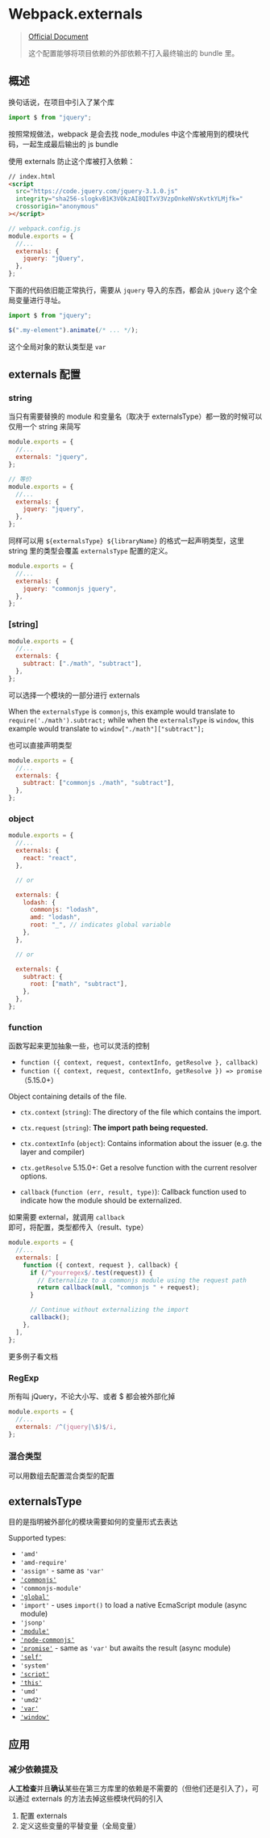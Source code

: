 # Webpack.externals

> [Official Document](https://webpack.js.org/configuration/externals/)
>
> 这个配置能够将项目依赖的外部依赖不打入最终输出的 bundle 里。

## 概述

换句话说，在项目中引入了某个库

```typescript
import $ from "jquery";
```

按照常规做法，webpack 是会去找 node_modules 中这个库被用到的模块代码，一起生成最后输出的 js bundle

使用 externals 防止这个库被打入依赖：

```html
// index.html
<script
  src="https://code.jquery.com/jquery-3.1.0.js"
  integrity="sha256-slogkvB1K3VOkzAI8QITxV3VzpOnkeNVsKvtkYLMjfk="
  crossorigin="anonymous"
></script>
```

```javascript
// webpack.config.js
module.exports = {
  //...
  externals: {
    jquery: "jQuery",
  },
};
```

下面的代码依旧能正常执行，需要从 `jquery` 导入的东西，都会从 `jQuery` 这个全局变量进行寻址。

```javascript
import $ from "jquery";

$(".my-element").animate(/* ... */);
```

这个全局对象的默认类型是 `var`

## externals 配置

### string

当只有需要替换的 module 和变量名（取决于 externalsType）都一致的时候可以仅用一个 string 来简写

```javascript
module.exports = {
  //...
  externals: "jquery",
};

// 等价
module.exports = {
  //...
  externals: {
    jquery: "jquery",
  },
};
```

同样可以用 `${externalsType} ${libraryName}` 的格式一起声明类型，这里 string 里的类型会覆盖 `externalsType` 配置的定义。

```javascript
module.exports = {
  //...
  externals: {
    jquery: "commonjs jquery",
  },
};
```

### [string]

```javascript
module.exports = {
  //...
  externals: {
    subtract: ["./math", "subtract"],
  },
};
```

可以选择一个模块的一部分进行 externals

When the `externalsType` is `commonjs`, this example would translate to `require('./math').subtract;` while when the `externalsType` is `window`, this example would translate to `window["./math"]["subtract"];`

也可以直接声明类型

```javascript
module.exports = {
  //...
  externals: {
    subtract: ["commonjs ./math", "subtract"],
  },
};
```

### object

```javascript
module.exports = {
  //...
  externals: {
    react: "react",
  },

  // or

  externals: {
    lodash: {
      commonjs: "lodash",
      amd: "lodash",
      root: "_", // indicates global variable
    },
  },

  // or

  externals: {
    subtract: {
      root: ["math", "subtract"],
    },
  },
};
```

### function

函数写起来更加抽象一些，也可以灵活的控制

- `function ({ context, request, contextInfo, getResolve }, callback)`
- `function ({ context, request, contextInfo, getResolve }) => promise` （5.15.0+）

Object containing details of the file.

- `ctx.context` (`string`): The directory of the file which contains the import.
- `ctx.request` (`string`): **The import path being requested.**
- `ctx.contextInfo` (`object`): Contains information about the issuer (e.g. the layer and compiler)
- `ctx.getResolve` 5.15.0+: Get a resolve function with the current resolver options.

- `callback` (`function (err, result, type)`): Callback function used to indicate how the module should be externalized.

如果需要 external，就调用 `callback` 即可，将配置，类型都传入（result、type）

```javascript
module.exports = {
  //...
  externals: [
    function ({ context, request }, callback) {
      if (/^yourregex$/.test(request)) {
        // Externalize to a commonjs module using the request path
        return callback(null, "commonjs " + request);
      }

      // Continue without externalizing the import
      callback();
    },
  ],
};
```

更多例子看文档

### RegExp

所有叫 jQuery，不论大小写、或者 \$ 都会被外部化掉

```javascript
module.exports = {
  //...
  externals: /^(jquery|\$)$/i,
};
```

### 混合类型

可以用数组去配置混合类型的配置

## externalsType

目的是指明被外部化的模块需要如何的变量形式去表达

Supported types:

- `'amd'`
- `'amd-require'`
- `'assign'` - same as `'var'`
- [`'commonjs'`](https://webpack.js.org/configuration/externals/#externalstypecommonjs)
- `'commonjs-module'`
- [`'global'`](https://webpack.js.org/configuration/externals/#externalstypeglobal)
- `'import'` - uses `import()` to load a native EcmaScript module (async module)
- `'jsonp'`
- [`'module'`](https://webpack.js.org/configuration/externals/#externalstypemodule)
- [`'node-commonjs'`](https://webpack.js.org/configuration/externals/#externalstypenode-commonjs)
- [`'promise'`](https://webpack.js.org/configuration/externals/#externalstypepromise) - same as `'var'` but awaits the result (async module)
- [`'self'`](https://webpack.js.org/configuration/externals/#externalstypeself)
- `'system'`
- [`'script'`](https://webpack.js.org/configuration/externals/#externalstypescript)
- [`'this'`](https://webpack.js.org/configuration/externals/#externalstypethis)
- `'umd'`
- `'umd2'`
- [`'var'`](https://webpack.js.org/configuration/externals/#externalstypevar)
- [`'window'`](https://webpack.js.org/configuration/externals/#externalstypewindow)

## 应用

### 减少依赖提及

**人工检查**并且**确认**某些在第三方库里的依赖是不需要的（但他们还是引入了），可以通过 externals 的方法去掉这些模块代码的引入

1. 配置 externals
2. 定义这些变量的平替变量（全局变量）
